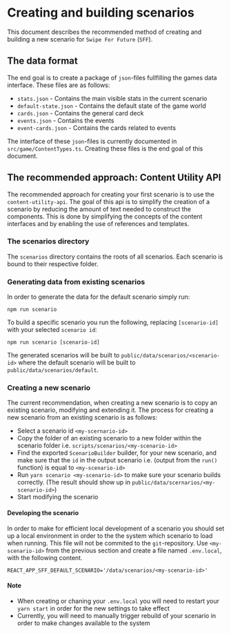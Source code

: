 # Creating and building scenarios

This document describes the recommended method of creating and building a new scenario for `Swipe For Future` (`SFF`).

## The data format

The end goal is to create a package of `json`-files fullfilling the games data interface. These files are as follows:

-   `stats.json` - Contains the main visible stats in the current scenario
-   `default-state.json` - Contains the default state of the game world
-   `cards.json` - Contains the general card deck
-   `events.json` - Contains the events
-   `event-cards.json` - Contains the cards related to events

The interface of these `json`-files is currently documented in `src/game/ContentTypes.ts`. Creating these files is the end goal of this document.

## The recommended approach: Content Utility API

The recommended approach for creating your first scenario is to use the `content-utility-api`. The goal of this api is to simplify the creation of a scenario by reducing the amount of text needed to construct the components. This is done by simplifying the concepts of the content interfaces and by enabling the use of references and templates.

### The scenarios directory

The `scenarios` directory contains the roots of all scenarios. Each scenario is bound to their respective folder.

### Generating data from existing scenarios

In order to generate the data for the default scenario simply run:

```
npm run scenario
```

To build a specific scenario you run the following, replacing `[scenario-id]` with your selected `scenario id`:

```
npm run scenario [scenario-id]
```

The generated scenarios will be built to `public/data/scenarios/<scenario-id>` where the default scenario will be built to `public/data/scenarios/default`.

### Creating a new scenario

The current recommendation, when creating a new scenario is to copy an existing scenario, modifying and extending it. The process for creating a new scenario from an existing scenario is as follows:

-   Select a scenario id `<my-scernario-id>`
-   Copy the folder of an existing scenario to a new folder within the scenario folder i.e. `scripts/scenarios/<my-scenario-id>`
-   Find the exported `ScenarioBuilder` builder, for your new scenario, and make sure that the `id` in the output scenario i.e. (output from the `run()` function) is equal to `<my-scenario-id>`
-   Run `yarn scenario <my-scenario-id>` to make sure your scenario builds correctly. (The result should show up in `public/data/scernarios/<my-scenario-id>`)
-   Start modifying the scenario

#### Developing the scenario

In order to make for efficient local development of a scenario you should set up a local environment in order to the the system which scenario to load when running. This file will not be commited to the `git`-repository. Use `<my-scenario-id>` from the previous section and create a file named `.env.local`, with the following content.

```
REACT_APP_SFF_DEFAULT_SCENARIO='/data/scenarios/<my-scenario-id>'
```

#### Note

-   When creating or chaning your `.env.local` you will need to restart your `yarn start` in order for the new settings to take effect
-   Currently, you will need to manually trigger rebuild of your scenario in order to make changes available to the system
